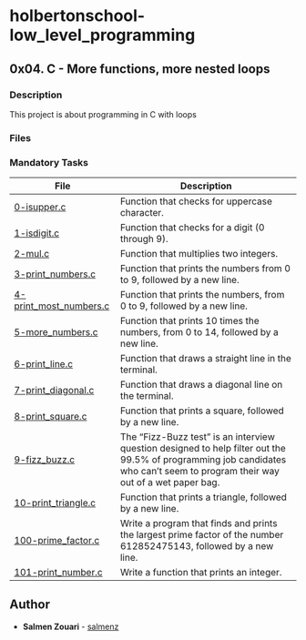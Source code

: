 # holbertonschool-low_level_programming

## 0x04. C - More functions, more nested loops

### Description
This project is about programming in C with loops

### Files
### Mandatory Tasks

| File | Description |
| ------ | ------ |
| [0-isupper.c](0-isupper.c) | Function that checks for uppercase character. |
| [1-isdigit.c](1-isdigit.c) | Function that checks for a digit (0 through 9).  |
| [2-mul.c](2-mul.c) | Function that multiplies two integers.   |
| [3-print_numbers.c](3-print_numbers.c) |  Function that prints the numbers from 0 to 9, followed by a new line. |
| [4-print_most_numbers.c ](4-print_most_numbers.c) | Function that prints the numbers, from 0 to 9, followed by a new line.  |
| [5-more_numbers.c](5-more_numbers.c) | Function that prints 10 times the numbers, from 0 to 14, followed by a new line.  |
| [6-print_line.c](6-print_line.c) | Function that draws a straight line in the terminal.  |
| [7-print_diagonal.c ](7-print_diagonal.c) | Function that draws a diagonal line on the terminal.  |
| [8-print_square.c](8-print_square.c) | Function that prints a square, followed by a new line.  |
| [9-fizz_buzz.c](9-fizz_buzz.c) | The “Fizz-Buzz test” is an interview question designed to help filter out the 99.5% of programming job candidates who can’t seem to program their way out of a wet paper bag.  |
| [10-print_triangle.c](10-print_triangle.c) | Function that prints a triangle, followed by a new line. |
| [100-prime_factor.c](100-prime_factor.c) | Write a program that finds and prints the largest prime factor of the number 612852475143, followed by a new line. |
| [101-print_number.c](101-print_number.c) | Write a function that prints an integer. |


## Author
* **Salmen Zouari** - [salmenz](https://github.com/salmenz)
